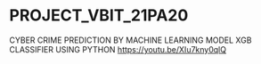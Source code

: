 # PROJECT_VBIT_21PA20
CYBER CRIME PREDICTION BY MACHINE LEARNING MODEL XGB CLASSIFIER USING PYTHON
https://youtu.be/XIu7kny0qlQ
